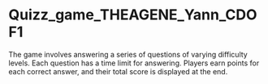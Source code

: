 # Quizz_game_THEAGENE_Yann_CDOF1
The game involves answering a series of questions of varying difficulty levels. Each question has a time limit for answering. Players earn points for each correct answer, and their total score is displayed at the end.
